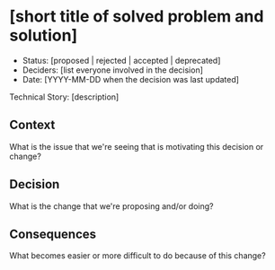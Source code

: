 # [short title of solved problem and solution]

* Status: [proposed | rejected | accepted | deprecated] <!-- optional -->
* Deciders: [list everyone involved in the decision] <!-- optional -->
* Date: [YYYY-MM-DD when the decision was last updated] <!-- optional -->

Technical Story: [description] <!-- optional -->

## Context

What is the issue that we're seeing that is motivating this decision or change?

## Decision

What is the change that we're proposing and/or doing?

## Consequences

What becomes easier or more difficult to do because of this change?
